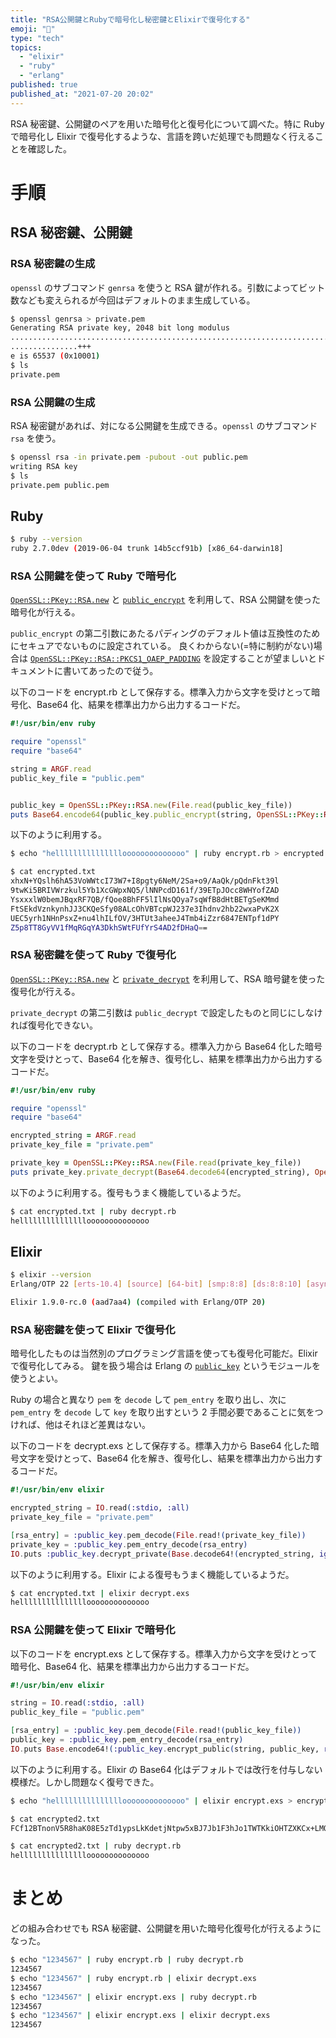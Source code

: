 ```yaml
---
title: "RSA公開鍵とRubyで暗号化し秘密鍵とElixirで復号化する"
emoji: "🔐"
type: "tech"
topics:
  - "elixir"
  - "ruby"
  - "erlang"
published: true
published_at: "2021-07-20 20:02"
---
```


RSA 秘密鍵、公開鍵のペアを用いた暗号化と復号化について調べた。特に Ruby で暗号化し Elixir で復号化するような、言語を跨いだ処理でも問題なく行えることを確認した。

# 手順

## RSA 秘密鍵、公開鍵

### RSA 秘密鍵の生成

`openssl` のサブコマンド `genrsa` を使うと RSA 鍵が作れる。引数によってビット数なども変えられるが今回はデフォルトのまま生成している。

```sh
$ openssl genrsa > private.pem
Generating RSA private key, 2048 bit long modulus
.............................................................................................................................................................................................................................................+++
...............+++
e is 65537 (0x10001)
$ ls
private.pem
```

### RSA 公開鍵の生成

RSA 秘密鍵があれば、対になる公開鍵を生成できる。`openssl` のサブコマンド `rsa` を使う。

```sh
$ openssl rsa -in private.pem -pubout -out public.pem
writing RSA key
$ ls
private.pem public.pem
```

## Ruby

```sh
$ ruby --version
ruby 2.7.0dev (2019-06-04 trunk 14b5ccf91b) [x86_64-darwin18]
```

### RSA 公開鍵を使って Ruby で暗号化

[`OpenSSL::PKey::RSA.new`](https://docs.ruby-lang.org/ja/2.6.0/method/OpenSSL=3a=3aPKey=3a=3aRSA/s/new.html) と [`public_encrypt`](https://docs.ruby-lang.org/ja/2.6.0/method/OpenSSL=3a=3aPKey=3a=3aRSA/i/public_encrypt.html) を利用して、RSA 公開鍵を使った暗号化が行える。

`public_encrypt` の第二引数にあたるパディングのデフォルト値は互換性のためにセキュアでないものに設定されている。
良くわからない(=特に制約がない)場合は [`OpenSSL::PKey::RSA::PKCS1_OAEP_PADDING`](https://docs.ruby-lang.org/ja/2.6.0/method/OpenSSL=3a=3aPKey=3a=3aRSA/c/PKCS1_OAEP_PADDING.html) を設定することが望ましいとドキュメントに書いてあったので従う。

以下のコードを encrypt.rb として保存する。標準入力から文字を受けとって暗号化、Base64 化、結果を標準出力から出力するコードだ。

```ruby
#!/usr/bin/env ruby

require "openssl"
require "base64"

string = ARGF.read
public_key_file = "public.pem"


public_key = OpenSSL::PKey::RSA.new(File.read(public_key_file))
puts Base64.encode64(public_key.public_encrypt(string, OpenSSL::PKey::RSA::PKCS1_OAEP_PADDING))
```

以下のように利用する。

```sh
$ echo "hellllllllllllllloooooooooooooo" | ruby encrypt.rb > encrypted.txt

$ cat encrypted.txt
xhxN+YQslh6hA53VoWWtcI73W7+I8pgty6NeM/2Sa+o9/AaQk/pQdnFkt39l
9twKi5BRIVWrzkul5Yb1XcGWpxNQ5/lNNPcdD161f/39ETpJOcc8WHYofZAD
YsxxxlW0bemJBqxRF7QB/fQoe8BhFF5lIlNsQOya7sqWfB8dHtBETgSeKMmd
FtSEkdVznkynhJJ3CKQeSfy08ALcOhVBTcpWJ237e3Ihdnv2hb22wxaPvK2X
UEC5yrh1NHnPsxZ+nu4lhILfOV/3HTUt3aheeJ4Tmb4iZzr6847ENTpf1dPY
Z5p8TT8GyVV1fMqRGqYA3DkhSWtFUfYrS4AD2fDHaQ==
```

### RSA 秘密鍵を使って Ruby で復号化

[`OpenSSL::PKey::RSA.new`](https://docs.ruby-lang.org/ja/2.6.0/method/OpenSSL=3a=3aPKey=3a=3aRSA/s/new.html) と [`private_decrypt`](https://docs.ruby-lang.org/ja/2.6.0/method/OpenSSL=3a=3aPKey=3a=3aRSA/i/private_decrypt.html) を利用して、RSA 暗号鍵を使った復号化が行える。

`private_decrypt` の第二引数は `public_decrypt` で設定したものと同じにしなければ復号化できない。

以下のコードを decrypt.rb として保存する。標準入力から Base64 化した暗号文字を受けとって、Base64 化を解き、復号化し、結果を標準出力から出力するコードだ。

```ruby
#!/usr/bin/env ruby

require "openssl"
require "base64"

encrypted_string = ARGF.read
private_key_file = "private.pem"

private_key = OpenSSL::PKey::RSA.new(File.read(private_key_file))
puts private_key.private_decrypt(Base64.decode64(encrypted_string), OpenSSL::PKey::RSA::PKCS1_OAEP_PADDING)
```

以下のように利用する。復号もうまく機能しているようだ。

```sh
$ cat encrypted.txt | ruby decrypt.rb
hellllllllllllllloooooooooooooo
```

## Elixir

```sh
$ elixir --version
Erlang/OTP 22 [erts-10.4] [source] [64-bit] [smp:8:8] [ds:8:8:10] [async-threads:1] [hipe]

Elixir 1.9.0-rc.0 (aad7aa4) (compiled with Erlang/OTP 20)
```

### RSA 秘密鍵を使って Elixir で復号化

暗号化したものは当然別のプログラミング言語を使っても復号化可能だ。Elixir で復号化してみる。
鍵を扱う場合は Erlang の [`public_key`](http://erlang.org/doc/man/public_key.html) というモジュールを使うとよい。

Ruby の場合と異なり `pem` を `decode` して `pem_entry` を取り出し、次に `pem_entry` を `decode` して `key` を取り出すという 2 手間必要であることに気をつければ、他はそれほど差異はない。

以下のコードを decrypt.exs として保存する。標準入力から Base64 化した暗号文字を受けとって、Base64 化を解き、復号化し、結果を標準出力から出力するコードだ。

```elixir
#!/usr/bin/env elixir

encrypted_string = IO.read(:stdio, :all)
private_key_file = "private.pem"

[rsa_entry] = :public_key.pem_decode(File.read!(private_key_file))
private_key = :public_key.pem_entry_decode(rsa_entry)
IO.puts :public_key.decrypt_private(Base.decode64!(encrypted_string, ignore: :whitespace), private_key, rsa_pad: :rsa_pkcs1_oaep_padding)
```

以下のように利用する。Elixir による復号もうまく機能しているようだ。

```sh
$ cat encrypted.txt | elixir decrypt.exs
hellllllllllllllloooooooooooooo
```

### RSA 公開鍵を使って Elixir で暗号化

以下のコードを encrypt.exs として保存する。標準入力から文字を受けとって暗号化、Base64 化、結果を標準出力から出力するコードだ。

```elixir
#!/usr/bin/env elixir

string = IO.read(:stdio, :all)
public_key_file = "public.pem"

[rsa_entry] = :public_key.pem_decode(File.read!(public_key_file))
public_key = :public_key.pem_entry_decode(rsa_entry)
IO.puts Base.encode64!(:public_key.encrypt_public(string, public_key, rsa_pad: :rsa_pkcs1_oaep_padding))
```

以下のように利用する。Elixir の Base64 化はデフォルトでは改行を付与しない模様だ。しかし問題なく復号できた。

```sh
$ echo "hellllllllllllllloooooooooooooo" | elixir encrypt.exs > encrypted2.txt

$ cat encrypted2.txt
FCf12BTnonV5R8haK08E5zTd1ypsLkKdetjNtpw5xBJ7Jb1F3hJo1TWTKkiOHTZXKCx+LMOjF0BjjvsiK2irpQv8fr68HwHuEklGCxFlM3YuaCUo2zzfZFCSubpTNggf5HHp2CJurlTa4j5BdLqJb2geg0qGCnVWhfxvNH8orbTlXTMPV8+JuvthhL36fTKwURp/F+UPmyOoipJAaCSMqkbLloGJ39wj0ENZjLNf2hDlF2gvnICApcLj3NsqxhfSw7ieN+DWzrxIiZ38w1M4+GK2YQgp+/Or0sbx7gIcb6vaF7EkRB6SxTMh88Bu6FH38Un+Vyu89Qv/8qUmIa/Mug==

$ cat encrypted2.txt | ruby decrypt.rb
hellllllllllllllloooooooooooooo
```

# まとめ

どの組み合わせでも RSA 秘密鍵、公開鍵を用いた暗号化復号化が行えるようになった。

```sh
$ echo "1234567" | ruby encrypt.rb | ruby decrypt.rb
1234567
$ echo "1234567" | ruby encrypt.rb | elixir decrypt.exs
1234567
$ echo "1234567" | elixir encrypt.exs | ruby decrypt.rb
1234567
$ echo "1234567" | elixir encrypt.exs | elixir decrypt.exs
1234567
```
